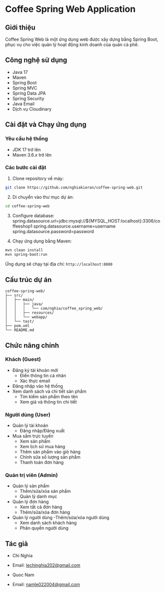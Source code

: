 # Coffee Spring Web Application

## Giới thiệu

Coffee Spring Web là một ứng dụng web được xây dựng bằng Spring Boot, phục vụ cho việc quản lý hoạt động kinh doanh của quán cà phê.

## Công nghệ sử dụng

- Java 17
- Maven
- Spring Boot
- Spring MVC
- Spring Data JPA
- Spring Security
- Java Email
- Dịch vụ Cloudinary

## Cài đặt và Chạy ứng dụng

### Yêu cầu hệ thống

- JDK 17 trở lên
- Maven 3.6.x trở lên

### Các bước cài đặt

1. Clone repository về máy:

```bash
git clone https://github.com/nghiakieran/coffee-spring-web.git
```

2. Di chuyển vào thư mục dự án:

```bash
cd coffee-spring-web
```

3. Configure database:
   spring.datasource.url=jdbc:mysql://${MYSQL_HOST:localhost}:3306/coffeeshop1
   spring.datasource.username=username
   spring.datasource.password=password

4. Chạy ứng dụng bằng Maven:

```bash
mvn clean install
mvn spring-boot:run
```

Ứng dụng sẽ chạy tại địa chỉ: `http://localhost:8080`

## Cấu trúc dự án

```
coffee-spring-web/
├── src/
│   ├── main/
│   │   ├── java/
│   │   │   └── com/nghia/coffee_spring_web/
│   │   ├── resources/
│   │   └── webapp/
│   └── test/
├── pom.xml
└── README.md
```

## Chức năng chính

### Khách (Guest)

- Đăng ký tài khoản mới
  - Điền thông tin cá nhân
  - Xác thực email
- Đăng nhập vào hệ thống
- Xem danh sách và chi tiết sản phẩm
  - Tìm kiếm sản phẩm theo tên
  - Xem giá và thông tin chi tiết

### Người dùng (User)

- Quản lý tài khoản
  - Đăng nhập/Đăng xuất
- Mua sắm trực tuyến
  - Xem sản phẩm
  - Xem lịch sử mua hàng
  - Thêm sản phẩm vào giỏ hàng
  - Chỉnh sửa số lượng sản phẩm
  - Thanh toán đơn hàng

### Quản trị viên (Admin)

- Quản lý sản phẩm
  - Thêm/sửa/xóa sản phẩm
  - Quản lý danh mục
- Quản lý đơn hàng
  - Xem tất cả đơn hàng
  - Thêm/sửa/xóa đơn hàng
- Quản lý người dùng
  -Thêm/sửa/xóa người dùng
  - Xem danh sách khách hàng
  - Phân quyền người dùng

## Tác giả

- Chi Nghia
- Email: lechinghia202@gmail.com

- Quoc Nam
- Email: namle022004@gmail.com
